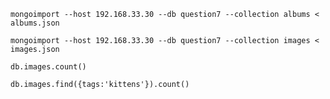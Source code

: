 
    mongoimport --host 192.168.33.30 --db question7 --collection albums < albums.json

    mongoimport --host 192.168.33.30 --db question7 --collection images < images.json

    db.images.count()

    db.images.find({tags:'kittens'}).count()
